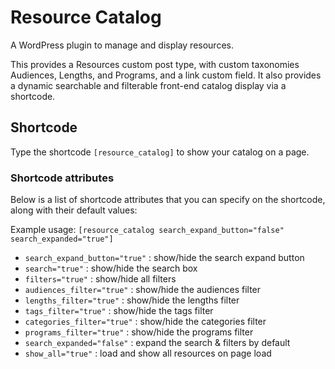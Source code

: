 # Resource Catalog

A WordPress plugin to manage and display resources.

This provides a Resources custom post type, with custom taxonomies Audiences, Lengths, and Programs, and a link custom field. It also provides a dynamic searchable and filterable front-end catalog display via a shortcode.

## Shortcode

Type the shortcode `[resource_catalog]` to show your catalog on a page.

### Shortcode attributes

Below is a list of shortcode attributes that you can specify on the shortcode, along with their default values:

Example usage: `[resource_catalog search_expand_button="false" search_expanded="true"]`

- `search_expand_button="true"` : show/hide the search expand button
- `search="true"` : show/hide the search box
- `filters="true"` : show/hide all filters
- `audiences_filter="true"` : show/hide the audiences filter
- `lengths_filter="true"` : show/hide the lengths filter
- `tags_filter="true"` : show/hide the tags filter
- `categories_filter="true"` : show/hide the categories filter
- `programs_filter="true"` : show/hide the programs filter
- `search_expanded="false"` : expand the search & filters by default
- `show_all="true"` : load and show all resources on page load